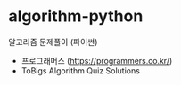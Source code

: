 # algorithm-python
알고리즘 문제풀이 (파이썬)

+ 프로그래머스 (https://programmers.co.kr/)
+ ToBigs Algorithm Quiz Solutions